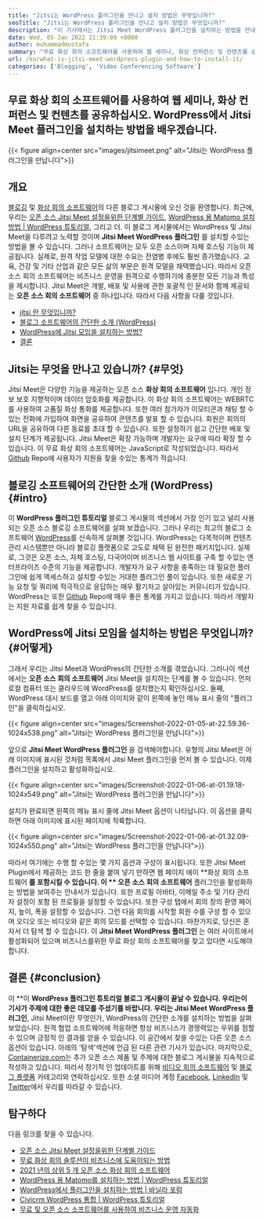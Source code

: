 ```yaml
---
title: "Jitsi는 WordPress 플러그인을 만나고 설치 방법은 무엇입니까?" 
seoTitle: "Jitsi는 WordPress 플러그인을 만나고 설치 방법은 무엇입니까?" 
description: "이 기사에서는 Jitsi Meet WordPress 플러그인을 설치하는 방법을 안내합니다. Jitsi Meet은 강력한 기능을 갖춘 오픈 소스 화상 회의 소프트웨어입니다." 
date: Wed, 05 Jan 2022 21:39:09 +0000
author: muhammadmustafa
summary: "무료 화상 회의 소프트웨어를 사용하여 웹 세미나, 화상 컨퍼런스 및 컨텐츠를 공유하십시오. WordPress에서 Jitsi Meet 플러그인을 설치하는 방법을 배우겠습니다." 
url: /ko/what-is-jitsi-meet-wordpress-plugin-and-how-to-install-it/
categories: ['Blogging', 'Video Conferencing Software']
---
```


## 무료 화상 회의 소프트웨어를 사용하여 웹 세미나, 화상 컨퍼런스 및 컨텐츠를 공유하십시오. WordPress에서 Jitsi Meet 플러그인을 설치하는 방법을 배우겠습니다.

{{< figure align=center src="images/jitsimeet.png" alt="Jitsi는 WordPress 플러그인을 만납니다">}}


## 개요
[블로깅][1] 및 [화상 회의 소프트웨어][2]의 다른 블로그 게시물에 오신 것을 환영합니다. 최근에, 우리는 [오픈 소스 Jitsi Meet 설정을위한 단계별 가이드][3], [WordPress 용 Matomo 설치 방법 | WordPress 튜토리얼][4], 그리고 더. 이 블로그 게시물에서는 WordPress 및 Jitsi Meet을 다루려고 노력할 것이며  **Jitsi Meet WordPress 플러그인** 를 설치할 수있는 방법을 볼 수 있습니다. 그러나 소프트웨어는 모두 오픈 소스이며 자체 호스팅 기능이 제공됩니다. 실제로, 원격 작업 모델에 대한 수요는 전염병 후에도 훨씬 증가했습니다. 교육, 건강 및 기타 산업과 같은 모든 삶의 부문은 원격 모델을 채택했습니다.
따라서 오픈 소스 회의 소프트웨어는 비즈니스 운영을 원격으로 수행하기에 충분한 모든 기능과 특성을 제시합니다. Jitsi Meet은 개발, 배포 및 사용에 관한 포괄적 인 문서와 함께 제공되는  **오픈 소스 회의 소프트웨어**  중 하나입니다. 따라서 다음 사항을 다룰 것입니다.
  * [jitsi 란 무엇입니까?][5]
  * [블로그 소프트웨어의 간단한 소개 (WordPress)][6]
  * [WordPress에 Jitsi 모임을 설치하는 방법?][7]
  * [결론][8]

## Jitsi는 무엇을 만나고 있습니까?   {#무엇}
Jitsi Meet은 다양한 기능을 제공하는 오픈 소스  **화상 회의 소프트웨어** 입니다. 개인 정보 보호 지향적이며 데이터 암호화를 제공합니다. 이 화상 회의 소프트웨어는 WEBRTC를 사용하여 고품질 화상 통화를 제공합니다. 또한 여러 참가자가 이모티콘과 채팅 할 수있는 전화에 가입하여 화면을 공유하여 콘텐츠를 발표 할 수 있습니다. 회원은 회의의 URL을 공유하여 다른 동료를 초대 할 수 있습니다. 또한 설정하기 쉽고 간단한 배포 및 설치 단계가 제공됩니다. Jitsi Meet은 확장 가능하며 개발자는 요구에 따라 확장 할 수 있습니다. 이 무료 화상 회의 소프트웨어는 JavaScript로 작성되었습니다. 따라서 [Github][9] Repo에 사용자가 지원을 찾을 수있는 통계가 적습니다.

## 블로깅 소프트웨어의 간단한 소개 (WordPress)   {#intro}
이  **WordPress 플러그인 튜토리얼**  블로그 게시물의 섹션에서 가장 인기 있고 널리 사용되는 오픈 소스 블로깅 소프트웨어를 살펴 보겠습니다. 그러나 우리는 최고의 블로그 소프트웨어 [WordPress][10]를 신속하게 살펴볼 것입니다. WordPress는 다목적이며 컨텐츠 관리 시스템뿐만 아니라 블로깅 플랫폼으로 고도로 채택 된 완전한 패키지입니다. 실제로, 그것은 오픈 소스, 자체 호스팅, 다국어이며 비즈니스 웹 사이트를 구축 할 수있는 엔터프라이즈 수준의 기능을 제공합니다. 개발자가 요구 사항을 충족하는 데 필요한 플러그인에 쉽게 액세스하고 설치할 수있는 거대한 플러그인 풀이 있습니다. 또한 새로운 기능 요청 및 쿼리에 적극적으로 응답하는 매우 활기차고 살아있는 커뮤니티가 있습니다. WordPress는 또한 [Github][11] Repo에 매우 좋은 통계를 가지고 있습니다. 따라서 개발자는 지원 자료를 쉽게 찾을 수 있습니다.

## WordPress에 Jitsi 모임을 설치하는 방법은 무엇입니까?   {#어떻게}
그래서 우리는 Jitsi Meet과 WordPress의 간단한 소개를 겪었습니다. 그러나이 섹션에서는  **오픈 소스 회의 소프트웨어**  Jitsi Meet을 설치하는 단계를 볼 수 있습니다.
먼저 로컬 컴퓨터 또는 클라우드에 WordPress를 설치했는지 확인하십시오.
둘째, WordPress 대시 보드를 열고 아래 이미지와 같이 왼쪽에 놓인 메뉴 표시 줄의 "플러그인"을 클릭하십시오.

{{< figure align=center src="images/Screenshot-2022-01-05-at-22.59.36-1024x538.png" alt="Jitsi는 WordPress 플러그인을 만납니다">}}

앞으로  **Jitsi Meet WordPress 플러그인** 을 검색해야합니다. 유형의 Jitsi Meet은 아래 이미지에 표시된 것처럼 목록에서 Jitsi Meet 플러그인을 먼저 볼 수 있습니다. 이제 플러그인을 설치하고 활성화하십시오.

{{< figure align=center src="images/Screenshot-2022-01-06-at-01.19.18-1024x549.png" alt="Jitsi는 WordPress 플러그인을 만납니다">}}

설치가 완료되면 왼쪽의 메뉴 표시 줄에 Jitsi Meet 옵션이 나타납니다. 이 옵션을 클릭하면 아래 이미지에 표시된 페이지에 착륙합니다.

{{< figure align=center src="images/Screenshot-2022-01-06-at-01.32.09-1024x550.png" alt="Jitsi는 WordPress 플러그인을 만납니다">}}

따라서 여기에는 수행 할 수있는 몇 가지 옵션과 구성이 표시됩니다. 또한 Jitsi Meet Plugin에서 제공하는 코드 한 줄을 붙여 넣기 만하면 웹 페이지 에이 **화상 회의 소프트웨어 **를 포함시킬 수 있습니다. 이 ** 오픈 소스 회의 소프트웨어**  플러그인을 활성화하는 방법을 보여주는 안내서가 있습니다. 또한 프로필 아바타, 이메일 주소 및 기타 관리자 설정이 포함 된 프로필을 설정할 수 있습니다. 또한 구성 탭에서 회의 창의 환영 페이지, 높이, 폭을 설정할 수 있습니다. 그런 다음 회의를 시작할 회원 수를 구성 할 수 있으며 오디오 또는 비디오와 같은 회의 모드를 선택할 수 있습니다.
마찬가지로, 당신은 혼자서 더 탐색 할 수 있습니다. 이  **Jitsi Meet WordPress 플러그인** 는 여러 사이트에서 활성화되어 있으며 비즈니스를위한 무료 화상 회의 소프트웨어를 찾고 있다면 시도해야합니다.

## 결론   {#conclusion}
이 **이 **WordPress 플러그인 튜토리얼  **블로그 게시물이 끝날 수 있습니다. 우리는이 기사가 주제에 대한 좋은 데모를 주셨기를 바랍니다. 우리는**   Jitsi Meet WordPress 플러그인**, Jitsi Meet이란 무엇인가, WordPress의 간단한 소개를 설치하는 방법을 살펴 보았습니다. 원격 협업 소프트웨어에 적응하면 항상 비즈니스가 경쟁력있는 우위를 점할 수 있으며 긍정적 인 결과를 얻을 수 있습니다. 이 공간에서 찾을 수있는 다른 오픈 소스 옵션이 있습니다. 아래의 '탐색'섹션에 언급 된 다른 관련 기사가 있습니다.
마지막으로, [Containerize.com][12]는 추가 오픈 소스 제품 및 주제에 대한 블로그 게시물을 지속적으로 작성하고 있습니다. 따라서 정기적 인 업데이트를 위해 [비디오 회의 소프트웨어][13] 및 [블로그 플랫폼][14] 카테고리와 연락하십시오. 또한 소셜 미디어 계정 [Facebook][15], [LinkedIn][16] 및 [Twitter][17]에서 우리를 따라갈 수 있습니다.

## 탐구하다
다음 링크를 찾을 수 있습니다.
  * [오픈 소스 Jitsi Meet 설정을위한 단계별 가이드][3]
  * [무료 화상 회의 솔루션이 비즈니스에 도움이되는 방법][18]
  * [2021 년의 상위 5 개 오픈 소스 화상 회의 소프트웨어][19]
  * [WordPress 용 Matomo를 설치하는 방법 | WordPress 튜토리얼][20]
  * [WordPress에서 플러그인을 설치하는 방법 | 바닐라 포럼][21]
  * [Civicrm WordPress 통합 | WordPress 튜토리얼][22]
  * [무료 및 오픈 소스 소프트웨어를 사용하여 비즈니스 운영 자동화][23]

  
[1]: https://blog.containerize.com/category/blogging/
[2]: https://blog.containerize.com/category/video-conferencing-software/
[3]: https://blog.containerize.com/video-conferencing-software/how-to-set-up-open-source-jitsi-meet/
[4]: http://how%20to%20install%20matomo%20for%20wordpress%20%7C%20wordpress%20tutorial/
[5]: #what
[6]: #intro
[7]: #how
[8]: #Conclusion
[9]: https://github.com/jitsi/jitsi-meet
[10]: https://products.containerize.com/blogging/wordpress/
[11]: https://github.com/wordpress/
[12]: https://www.containerize.com/
[13]: https://products.containerize.com/video-conferencing/
[14]: https://products.containerize.com/blogging/
[15]: https://web.facebook.com/containerize
[16]: https://www.linkedin.com/company/containerize/
[17]: https://twitter.com/containerize_co
[18]: https://blog.containerize.com/
[19]: https://blog.containerize.com/video-conferencing-software/top-5-open-source-video-conferencing-software-of-2021/
[20]: #
[21]: https://blog.containerize.com/blogging/how-to-a-install-plugin-in-wordpress-vanilla-forum/
[22]: https://blog.containerize.com/blogging/civicrm-wordpress-integration-wordpress-tutorial/
[23]: https://blog.containerize.com/blogging/automate-business-operations-using-open-source-software/
